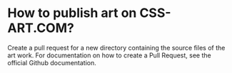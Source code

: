 # How to publish art on CSS-ART.COM?

Create a pull request for a new directory containing the source files of the art work. For documentation on how to create a Pull Request, see the official Github documentation.
